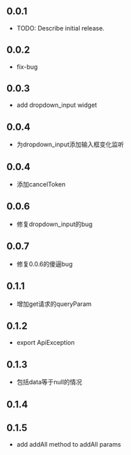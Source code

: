## 0.0.1

* TODO: Describe initial release.

## 0.0.2
* fix-bug

## 0.0.3
* add dropdown_input widget

## 0.0.4
* 为dropdown_input添加输入框变化监听

## 0.0.4
* 添加cancelToken

## 0.0.6
* 修复dropdown_input的bug

## 0.0.7
* 修复0.0.6的傻逼bug

## 0.1.1
* 增加get请求的queryParam

## 0.1.2
* export ApiException

## 0.1.3
* 包括data等于null的情况

## 0.1.4

## 0.1.5
* add addAll method to addAll params